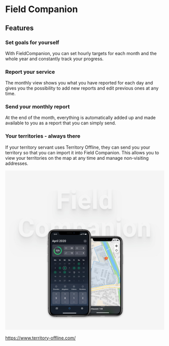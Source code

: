 # Field Companion

## Features
### Set goals for yourself

With FieldCompanion, you can set hourly targets for each month and the whole year and constantly track your progress.

### Report your service

The monthly view shows you what you have reported for each day and gives you the possibility to add new reports and edit previous ones at any time.


### Send your monthly report

At the end of the month, everything is automatically added up and made available to you as a report that you can simply send.


### Your territories - always there

If your territory servant uses Territory Offline, they can send you your territory so that you can import it into Field Companion. This allows you to view your territories on the map at any time and manage non-visiting addresses.

![alt text](./assets/fc-iphone-title.jpeg)

https://www.territory-offline.com/